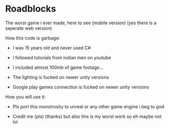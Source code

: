 # Roadblocks
The worst game i ever made, here to see (mobile version) (yes there is a seperate web version)

How this code is garbage:

- I was 15 years old and never used C#

- I followed tutorials from indian men on youtube

- I included almost 100mb of game footage...

- The lighting is fucked on newer unity versions

- Google play games connection is fucked on newer unity versions

How you will use it:

- Pls port this monstrosity to unreal or any other game engine i beg to god

- Credit me (pls) (thanks) but also this is my worst work so eh maybe not lol
